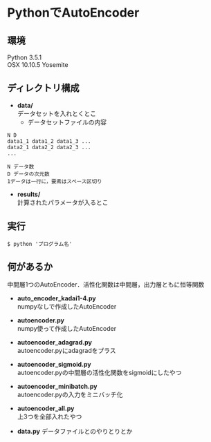 # PythonでAutoEncoder

## 環境
Python 3.5.1  
OSX 10.10.5 Yosemite

## ディレクトリ構成
- **data/**  
データセットを入れとくとこ  
  - データセットファイルの内容
```
N D
data1_1 data1_2 data1_3 ...
data2_1 data2_2 data2_3 ...
...
```
    N データ数  
    D データの次元数  
    1データは一行に，要素はスペース区切り
- **results/**  
計算されたパラメータが入るとこ

## 実行
`$ python 'プログラム名'`

## 何があるか
中間層1つのAutoEncoder．活性化関数は中間層，出力層ともに恒等関数
- **auto_encoder_kadai1-4.py**  
numpyなしで作成したAutoEncoder

- **autoencoder.py**  
numpy使って作成したAutoEncoder

- **autoencoder_adagrad.py**  
autoencoder.pyにadagradをプラス

- **autoencoder_sigmoid.py**  
autoencoder.pyの中間層の活性化関数をsigmoidにしたやつ

- **autoencoder_minibatch.py**  
autoencoder.pyの入力をミニバッチ化

- **autoencoder_all.py**  
上3つを全部入れたやつ

- **data.py**
データファイルとのやりとりとか

